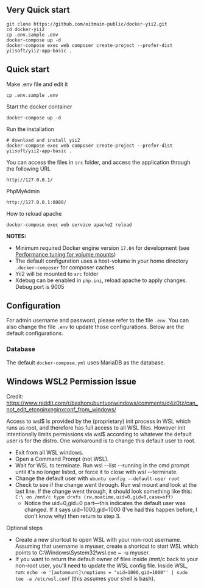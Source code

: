 ## Very Quick start

````
git clone https://github.com/oitmain-public/docker-yii2.git
cd docker-yii2
cp .env.sample .env
docker-compose up -d
docker-compose exec web composer create-project --prefer-dist yiisoft/yii2-app-basic .
````

## Quick start

Make .env file and edit it

    cp .env.sample .env
    
Start the docker container

    docker-compose up -d
    
Run the installation
    
    # download and install yii2
    docker-compose exec web composer create-project --prefer-dist yiisoft/yii2-app-basic .
    
You can access the files in `src` folder, and access the application through the following URL

    http://127.0.0.1/
    
PhpMyAdmin

    http://127.0.0.1:8888/
    
How to reload apache

    docker-compose exec web service apache2 reload

**NOTES:** 
- Minimum required Docker engine version `17.04` for development (see [Performance tuning for volume mounts](https://docs.docker.com/docker-for-mac/osxfs-caching/))
- The default configuration uses a host-volume in your home directory `.docker-composer` for composer caches
- Yii2 will be mounted to `src` folder
- Xdebug can be enabled in `php.ini`, reload apache to apply changes. Debug port is 9005 

## Configuration

For admin username and password, please refer to the file `.env`. You can also change the file `.env` to update those configurations. Below are the default configurations.

### Database

The default `docker-compose.yml` uses MariaDB as the database.

## Windows WSL2 Permission Issue
Credit: https://www.reddit.com/r/bashonubuntuonwindows/comments/d4z0tz/can_not_edit_etcnginxnginxconf_from_windows/

Access to wsl$ is provided by the (proprietary) init process in WSL which runs as root, and therefore has full access to all WSL files. However init intentionally limits permissions via wsl$ according to whatever the default user is for the distro. One workaround is to change this default user to root.

- Exit from all WSL windows.
- Open a Command Prompt (not WSL).
- Wait for WSL to terminate. Run wsl --list --running in the cmd prompt until it's no longer listed, or force it to close with wsl --terminate.
- Change the default user with `ubuntu config --default-user root`
- Check to see if the change went through. Run wsl mount and look at the last line. If the change went through, it should look something like this: `C:\ on /mnt/c type drvfs (rw,noatime,uid=0,gid=0,case=off)`
  - Notice the uid=0,gid=0 part—this indicates the default user was changed. If it says uid=1000,gid=1000 (I've had this happen before, I don't know why) then return to step 3.

Optional steps
- Create a new shortcut to open WSL with your non-root username. Assuming that username is myuser, create a shortcut to start WSL which points to C:\Windows\System32\wsl.exe ~ -u myuser.
- If you want to return the default owner of files inside /mnt/c back to your non-root user, you'll need to update the WSL config file. Inside WSL, run: `echo -e '[automount]\noptions = "uid=1000,gid=1000"' | sudo tee -a /etc/wsl.conf` (this assumes your shell is bash).
